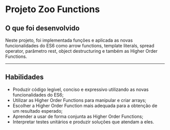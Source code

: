 # Projeto Zoo Functions



## O que foi desenvolvido

Neste projeto, foi implementada funções e aplicada as novas funcionalidades do ES6 como arrow functions, template literals, spread operator, parâmetro rest, object destructuring e também as Higher Order Functions.

---

## Habilidades

* Produzir código legível, conciso e expressivo utilizando as novas funcionalidades do ES6;
* Utilizar as Higher Order Functions para manipular e criar arrays;
* Escolher a Higher Order Function mais adequada para a obtenção de um resultado esperado;
* Aprender a usar de forma conjunta as Higher Order Functions;
* Interpretar testes unitários e produzir soluções que atendam a eles.
